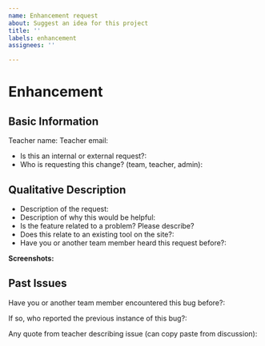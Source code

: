 ```yaml
---
name: Enhancement request
about: Suggest an idea for this project
title: ''
labels: enhancement
assignees: ''

---
```


# Enhancement
## Basic Information

Teacher name:
Teacher email:

- Is this an internal or external request?:
- Who is requesting this change? (team, teacher, admin):

## Qualitative Description

- Description of the request:
- Description of why this would be helpful:
- Is the feature related to a problem? Please describe?
- Does this relate to an existing tool on the site?:
- Have you or another team member heard this request before?:

**Screenshots:**

## Past Issues

Have you or another team member encountered this bug before?:

If so, who reported the previous instance of this bug?:

Any quote from teacher describing issue (can copy paste from discussion):
